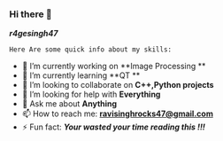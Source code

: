 ### Hi there 👋

**_r4gesingh47_**

`Here Are some quick info about my skills:`

- 🔭 I’m currently working on **Image Processing **
- 🌱 I’m currently learning **QT **
- 👯 I’m looking to collaborate on **C++,Python projects**
- 🤔 I’m looking for help with **Everything**
- 💬 Ask me about **Anything**
- 📫 How to reach me: **ravisinghrocks47@gmail.com** 
- ⚡ Fun fact: ***Your wasted your time reading this !!!***

